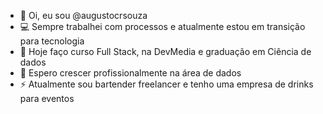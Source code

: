 - 👋 Oi, eu sou @augustocrsouza
- 💻 Sempre trabalhei com processos e atualmente estou em transição para tecnologia 
- 🌱 Hoje faço curso Full Stack, na DevMedia e graduação em Ciência de dados
- 🎲 Espero crescer profissionalmente na área de dados
- ⚡ Atualmente sou bartender freelancer e tenho uma empresa de drinks para eventos

<!---
augustocrsouza/augustocrsouza is a ✨ special ✨ repository because its `README.md` (this file) appears on your GitHub profile.
You can click the Preview link to take a look at your changes.
--->
